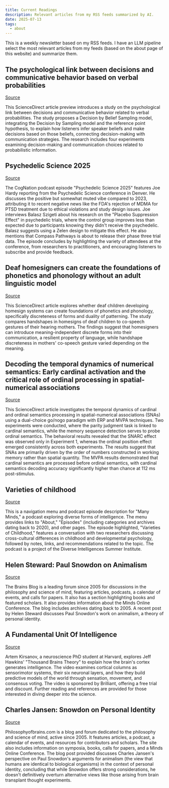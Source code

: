 ```yaml
---
title: Current Readings
description: Relevant articles from my RSS feeds summarized by AI.
date: 2025-07-13
tags:
  - about
---
```


This is a weekly newsletter based on my RSS feeds. I have an LLM pipeline select the most relevant articles from my feeds (based on the about page of this website) and summarize them. 


## The psychological link between decisions and communicative behavior based on verbal probabilities

[Source](https://www.sciencedirect.com/science/article/pii/S0010027725001702?dgcid=rss_sd_all)

This ScienceDirect article preview introduces a study on the psychological link between decisions and communicative behavior related to verbal probabilities. The study proposes a Decision by Belief Sampling model, integrating the Decision by Sampling model and the reference point hypothesis, to explain how listeners infer speaker beliefs and make decisions based on those beliefs, connecting decision-making with communication strategies. The research includes four experiments examining decision-making and communication choices related to probabilistic information.

## Psychedelic Science 2025

[Source](https://zencastr.com/z/MRLPteyb)

The CogNation podcast episode "Psychedelic Science 2025" features Joe Hardy reporting from the Psychedelic Science conference in Denver. He discusses the positive but somewhat muted vibe compared to 2023, attributing it to recent negative news like the FDA's rejection of MDMA for PTSD treatment due to ethical violations and study design issues. Joe interviews Balasz Szigeti about his research on the "Placebo Suppression Effect" in psychedelic trials, where the control group improves less than expected due to participants knowing they didn't receive the psychedelic. Balasz suggests using a Zelen design to mitigate this effect. He also mentions that Compass Pathways is about to release their phase three trial data. The episode concludes by highlighting the variety of attendees at the conference, from researchers to practitioners, and encouraging listeners to subscribe and provide feedback.

## Deaf homesigners can create the foundations of phonetics and phonology without an adult linguistic model

[Source](https://www.sciencedirect.com/science/article/pii/S0010027725001738?dgcid=rss_sd_all)

This ScienceDirect article explores whether deaf children developing homesign systems can create foundations of phonetics and phonology, specifically discreteness of forms and duality of patterning. The study compares handshapes in homesigns of deaf children to co-speech gestures of their hearing mothers. The findings suggest that homesigners can introduce meaning-independent discrete forms into their communication, a resilient property of language, while handshape discreteness in mothers' co-speech gesture varied depending on the meaning.

## Decoding the temporal dynamics of numerical semantics: Early cardinal activation and the critical role of ordinal processing in spatial-numerical associations

[Source](https://www.sciencedirect.com/science/article/pii/S0010027725001726?dgcid=rss_sd_all)

This ScienceDirect article investigates the temporal dynamics of cardinal and ordinal semantics processing in spatial-numerical associations (SNAs) using a dual-choice go/nogo paradigm with ERP and MVPA techniques. Two experiments were conducted, where the parity judgment task is linked to cardinal semantics, while the memory sequence detection serves to probe ordinal semantics. The behavioral results revealed that the SNARC effect was observed only in Experiment 1, whereas the ordinal position effect emerged consistently across both experiments.  The results suggest that SNAs are primarily driven by the order of numbers constructed in working memory rather than spatial quantity. The MVPA results demonstrated that cardinal semantics are processed before ordinal semantics, with cardinal semantics decoding accuracy significantly higher than chance at 112 ms post-stimulus.

## Varieties of childhood

[Source](https://manyminds.libsyn.com/varieties-of-childhood)

This is a navigation menu and podcast episode description for "Many Minds," a podcast exploring diverse forms of intelligence. The menu provides links to "About," "Episodes" (including categories and archives dating back to 2020), and other pages. The episode highlighted, "Varieties of Childhood," features a conversation with two researchers discussing cross-cultural differences in childhood and developmental psychology, followed by notes, links, and recommendations related to the topic. The podcast is a project of the Diverse Intelligences Summer Institute.

## Helen Steward:  Paul Snowdon on Animalism

[Source](https://philosophyofbrains.com/2025/07/10/helen-steward-paul-snowdon-on-animalism.aspx)

The Brains Blog is a leading forum since 2005 for discussions in the philosophy and science of mind, featuring articles, podcasts, a calendar of events, and calls for papers. It also has a section highlighting books and featured scholars. It also provides information about the Minds Online Conference. The blog includes archives dating back to 2005. A recent post by Helen Steward discusses Paul Snowdon's work on animalism, a theory of personal identity.

## A Fundamental Unit Of Intelligence

[Source](https://www.youtube.com/watch?v=Dykkubb-Qus)

Artem Kirsanov, a neuroscience PhD student at Harvard, explores Jeff Hawkins' "Thousand Brains Theory" to explain how the brain's cortex generates intelligence. The video examines cortical columns as sensorimotor systems, their six neuronal layers, and how they build predictive models of the world through sensation, movement, and consensus voting. The video is sponsored by Brilliant, offering a free trial and discount. Further reading and references are provided for those interested in diving deeper into the science.

## Charles Jansen:  Snowdon on Personal Identity

[Source](https://philosophyofbrains.com/2025/07/09/charles-jansen-snowdon-on-personal-identity.aspx)

Philosophyofbrains.com is a blog and forum dedicated to the philosophy and science of mind, active since 2005. It features articles, a podcast, a calendar of events, and resources for contributors and scholars. The site also includes information on symposia, books, calls for papers, and a Minds Online Conference. The blog post provided discusses Charles Jansen's perspective on Paul Snowdon's arguments for animalism (the view that humans are identical to biological organisms) in the context of personal identity, concluding that while Snowdon offers strong considerations, he doesn't definitively overturn alternative views like those arising from brain transplant thought experiments.

